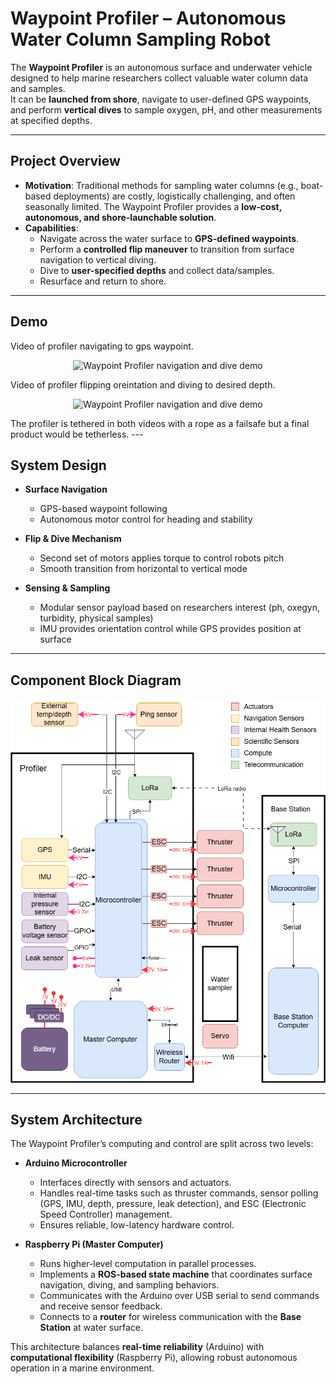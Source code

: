 # Waypoint Profiler – Autonomous Water Column Sampling Robot

The **Waypoint Profiler** is an autonomous surface and underwater vehicle designed to help marine researchers collect valuable water column data and samples.  
It can be **launched from shore**, navigate to user-defined GPS waypoints, and perform **vertical dives** to sample oxygen, pH, and other measurements at specified depths.  

---

## Project Overview

- **Motivation**: Traditional methods for sampling water columns (e.g., boat-based deployments) are costly, logistically challenging, and often seasonally limited. The Waypoint Profiler provides a **low-cost, autonomous, and shore-launchable solution**.  
- **Capabilities**:  
  - Navigate across the water surface to **GPS-defined waypoints**.  
  - Perform a **controlled flip maneuver** to transition from surface navigation to vertical diving.  
  - Dive to **user-specified depths** and collect data/samples.  
  - Resurface and return to shore.  

---

## Demo
Video of profiler navigating to gps waypoint.
<p align="center">
  <img src="WaypointNavigation (1).gif" width="600" alt="Waypoint Profiler navigation and dive demo"/>
</p>
Video of profiler flipping oreintation and diving to desired depth.
<p align="center">
  <img src="WaypointNavigation (2).gif" width="600" alt="Waypoint Profiler navigation and dive demo"/>
</p>
The profiler is tethered in both videos with a rope as a failsafe but a final product would be tetherless.
---

##  System Design

- **Surface Navigation**  
  - GPS-based waypoint following  
  - Autonomous motor control for heading and stability  

- **Flip & Dive Mechanism**  
  - Second set of motors applies torque to control robots pitch
  - Smooth transition from horizontal to vertical mode  

- **Sensing & Sampling**  
  - Modular sensor payload based on researchers interest (ph, oxegyn, turbidity, physical samples)
  - IMU provides orientation control while GPS provides position at surface

---

## Component Block Diagram
<p align="center">
  <img src="component block diagram.drawio.png" width="700" alt="Waypoint Profiler Component Block Diagram"/>
</p>

---
## System Architecture

The Waypoint Profiler’s computing and control are split across two levels:

- **Arduino Microcontroller**  
  - Interfaces directly with sensors and actuators.  
  - Handles real-time tasks such as thruster commands, sensor polling (GPS, IMU, depth, pressure, leak detection), and ESC (Electronic Speed Controller) management.  
  - Ensures reliable, low-latency hardware control.  

- **Raspberry Pi (Master Computer)**  
  - Runs higher-level computation in parallel processes.  
  - Implements a **ROS-based state machine** that coordinates surface navigation, diving, and sampling behaviors.  
  - Communicates with the Arduino over USB serial to send commands and receive sensor feedback.  
  - Connects to a **router** for wireless communication with the **Base Station** at water surface.  

This architecture balances **real-time reliability** (Arduino) with **computational flexibility** (Raspberry Pi), allowing robust autonomous operation in a marine environment.  




